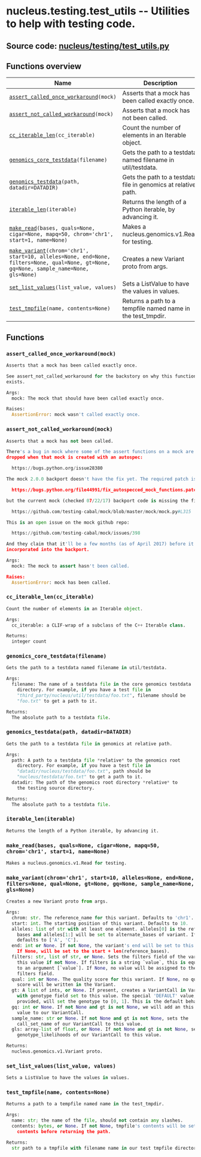 # nucleus.testing.test_utils -- Utilities to help with testing code.
**Source code:** [nucleus/testing/test_utils.py](https://github.com/google/nucleus/tree/master/nucleus/testing/test_utils.py)
---


## Functions overview
Name | Description
-----|------------
[`assert_called_once_workaround`](#assert_called_once_workaround)`(mock)` | Asserts that a mock has been called exactly once.
[`assert_not_called_workaround`](#assert_not_called_workaround)`(mock)` | Asserts that a mock has not been called.
[`cc_iterable_len`](#cc_iterable_len)`(cc_iterable)` | Count the number of elements in an Iterable object.
[`genomics_core_testdata`](#genomics_core_testdata)`(filename)` | Gets the path to a testdata named filename in util/testdata.
[`genomics_testdata`](#genomics_testdata)`(path, datadir=DATADIR)` | Gets the path to a testdata file in genomics at relative path.
[`iterable_len`](#iterable_len)`(iterable)` | Returns the length of a Python iterable, by advancing it.
[`make_read`](#make_read)`(bases, quals=None, cigar=None, mapq=50, chrom='chr1', start=1, name=None)` | Makes a nucleus.genomics.v1.Read for testing.
[`make_variant`](#make_variant)`(chrom='chr1', start=10, alleles=None, end=None, filters=None, qual=None, gt=None, gq=None, sample_name=None, gls=None)` | Creates a new Variant proto from args.
[`set_list_values`](#set_list_values)`(list_value, values)` | Sets a ListValue to have the values in values.
[`test_tmpfile`](#test_tmpfile)`(name, contents=None)` | Returns a path to a tempfile named name in the test_tmpdir.

## Functions
### `assert_called_once_workaround(mock)`<a name="assert_called_once_workaround"></a>
```python
Asserts that a mock has been called exactly once.

See assert_not_called_workaround for the backstory on why this function
exists.

Args:
  mock: The mock that should have been called exactly once.

Raises:
  AssertionError: mock wasn't called exactly once.
```

### `assert_not_called_workaround(mock)`<a name="assert_not_called_workaround"></a>
```python
Asserts that a mock has not been called.

There's a bug in mock where some of the assert functions on a mock are being
dropped when that mock is created with an autospec:

  https://bugs.python.org/issue28380

The mock 2.0.0 backport doesn't have the fix yet. The required patch is:

  https://bugs.python.org/file44991/fix_autospecced_mock_functions.patch

but the current mock (checked 07/22/17) backport code is missing the fix:

  https://github.com/testing-cabal/mock/blob/master/mock/mock.py#L315

This is an open issue on the mock github repo:

  https://github.com/testing-cabal/mock/issues/398

And they claim that it'll be a few months (as of April 2017) before it is
incorporated into the backport.

Args:
  mock: The mock to assert hasn't been called.

Raises:
  AssertionError: mock has been called.
```

### `cc_iterable_len(cc_iterable)`<a name="cc_iterable_len"></a>
```python
Count the number of elements in an Iterable object.

Args:
  cc_iterable: a CLIF-wrap of a subclass of the C++ Iterable class.

Returns:
  integer count
```

### `genomics_core_testdata(filename)`<a name="genomics_core_testdata"></a>
```python
Gets the path to a testdata named filename in util/testdata.

Args:
  filename: The name of a testdata file in the core genomics testdata
    directory. For example, if you have a test file in
    "third_party/nucleus/util/testdata/foo.txt", filename should be
    "foo.txt" to get a path to it.

Returns:
  The absolute path to a testdata file.
```

### `genomics_testdata(path, datadir=DATADIR)`<a name="genomics_testdata"></a>
```python
Gets the path to a testdata file in genomics at relative path.

Args:
  path: A path to a testdata file *relative* to the genomics root
    directory. For example, if you have a test file in
    "datadir/nucleus/testdata/foo.txt", path should be
    "nucleus/testdata/foo.txt" to get a path to it.
  datadir: The path of the genomics root directory *relative* to
    the testing source directory.

Returns:
  The absolute path to a testdata file.
```

### `iterable_len(iterable)`<a name="iterable_len"></a>
```python
Returns the length of a Python iterable, by advancing it.
```

### `make_read(bases, quals=None, cigar=None, mapq=50, chrom='chr1', start=1, name=None)`<a name="make_read"></a>
```python
Makes a nucleus.genomics.v1.Read for testing.
```

### `make_variant(chrom='chr1', start=10, alleles=None, end=None, filters=None, qual=None, gt=None, gq=None, sample_name=None, gls=None)`<a name="make_variant"></a>
```python
Creates a new Variant proto from args.

Args:
  chrom: str. The reference_name for this variant. Defaults to 'chr1'.
  start: int. The starting position of this variant. Defaults to 10.
  alleles: list of str with at least one element. alleles[0] is the reference
    bases and alleles[1:] will be set to alternate_bases of variant. If None,
    defaults to ['A', 'C'].
  end: int or None. If not None, the variant's end will be set to this value.
    If None, will be set to the start + len(reference_bases).
  filters: str, list of str, or None. Sets the filters field of the variant to
    this value if not None. If filters is a string `value`, this is equivalent
    to an argument [`value`]. If None, no value will be assigned to the
    filters field.
  qual: int or None. The quality score for this variant. If None, no quality
    score will be written in the Variant.
  gt: A list of ints, or None. If present, creates a VariantCall in Variant
    with genotype field set to this value. The special 'DEFAULT' value, if
    provided, will set the genotype to [0, 1]. This is the default behavior.
  gq: int or None. If not None and gt is not None, we will add an this GQ
    value to our VariantCall.
  sample_name: str or None. If not None and gt is not None, sets the
    call_set_name of our VariantCall to this value.
  gls: array-list of float, or None. If not None and gt is not None, sets the
    genotype_likelihoods of our VariantCall to this value.

Returns:
  nucleus.genomics.v1.Variant proto.
```

### `set_list_values(list_value, values)`<a name="set_list_values"></a>
```python
Sets a ListValue to have the values in values.
```

### `test_tmpfile(name, contents=None)`<a name="test_tmpfile"></a>
```python
Returns a path to a tempfile named name in the test_tmpdir.

Args:
  name: str; the name of the file, should not contain any slashes.
  contents: bytes, or None. If not None, tmpfile's contents will be set to
    contents before returning the path.

Returns:
  str path to a tmpfile with filename name in our test tmpfile directory.
```

